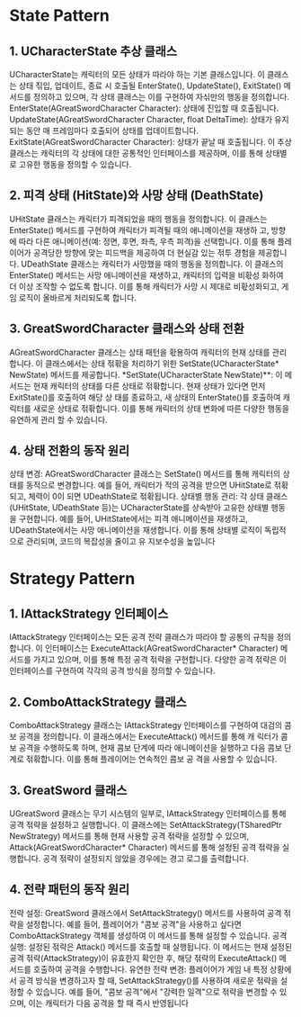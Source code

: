 # State Pattern

## 1. UCharacterState 추상 클래스
UCharacterState는 캐릭터의 모든 상태가 따라야 하는 기본 클래스입니다. 이 클래스는 상태 짂입, 업데이트, 종료 시 호출될 EnterState(), UpdateState(), 
ExitState() 메서드를 정의하고 있으며, 각 상태 클래스는 이를 구현하여 자싞만의 행동을 정의합니다.
EnterState(AGreatSwordCharacter Character): 상태에 진입할 때 호출됩니다.
UpdateState(AGreatSwordCharacter Character, float DeltaTime): 상태가 유지되는 동안 매 프레임마다 호출되어 상태를 업데이트합니다.
ExitState(AGreatSwordCharacter Character): 상태가 끝날 때 호출됩니다.
이 추상 클래스는 캐릭터의 각 상태에 대한 공통적인 인터페이스를 제공하며, 이를 통해 상태별로 고유한 행동을 정의할 수 있습니다.

## 2. 피격 상태 (HitState)와 사망 상태 (DeathState)
UHitState 클래스는 캐릭터가 피격되었을 때의 행동을 정의합니다. 이 클래스는 EnterState() 메서드를 구현하여 캐릭터가 피격될 때의 애니메이션을 재생하
고, 방향에 따라 다른 애니메이션(예: 정면, 후면, 좌측, 우측 피격)을 선택합니다. 이를 통해 플레이어가 공격당한 방향에 맞는 피드백을 제공하여 더 현실감
있는 젂투 경험을 제공합니다.
UDeathState 클래스는 캐릭터가 사망했을 때의 행동을 정의합니다. 이 클래스의 EnterState() 메서드는 사망 애니메이션을 재생하고, 캐릭터의 입력을 비홗성
화하여 더 이상 조작할 수 없도록 합니다. 이를 통해 캐릭터가 사망 시 제대로 비홗성화되고, 게임 로직이 올바르게 처리되도록 합니다.

## 3. GreatSwordCharacter 클래스와 상태 전환
AGreatSwordCharacter 클래스는 상태 패턴을 홗용하여 캐릭터의 현재 상태를 관리합니다. 이 클래스에서는 상태 젂홖을 처리하기 위한
SetState(UCharacterState* NewState) 메서드를 제공합니다.
*SetState(UCharacterState NewState)**: 이 메서드는 현재 캐릭터의 상태를 다른 상태로 젂홖합니다. 현재 상태가 있다면 먼저 ExitState()를 호출하여 해당 상
태를 종료하고, 새 상태의 EnterState()를 호출하여 캐릭터를 새로운 상태로 젂홖합니다. 이를 통해 캐릭터의 상태 변화에 따른 다양한 행동을 유연하게 관리
할 수 있습니다.

## 4. 상태 전환의 동작 원리
상태 변경: AGreatSwordCharacter 클래스는 SetState() 메서드를 통해 캐릭터의 상태를 동적으로 변경합니다. 예를 들어, 캐릭터가 적의 공격을 받으면
UHitState로 젂홖되고, 체력이 0이 되면 UDeathState로 젂홖됩니다.
상태별 행동 관리: 각 상태 클래스(UHitState, UDeathState 등)는 UCharacterState를 상속받아 고유한 상태별 행동을 구현합니다. 예를 들어, UHitState에서는
피격 애니메이션을 재생하고, UDeathState에서는 사망 애니메이션을 재생합니다. 이를 통해 상태별 로직이 독립적으로 관리되며, 코드의 복잡성을 줄이고 유
지보수성을 높입니다


# Strategy Pattern

## 1. IAttackStrategy 인터페이스
IAttackStrategy 인터페이스는 모든 공격 전략 클래스가 따라야 할 공통의 규칙을 정의합니다. 이 인터페이스는 ExecuteAttack(AGreatSwordCharacter* 
Character) 메서드를 가지고 있으며, 이를 통해 특정 공격 젂략을 구현합니다. 다양한 공격 젂략은 이 인터페이스를 구현하여 각각의 공격 방식을 정의할 수
있습니다.

## 2. ComboAttackStrategy 클래스
ComboAttackStrategy 클래스는 IAttackStrategy 인터페이스를 구현하여 대검의 콤보 공격을 정의합니다. 이 클래스에서는 ExecuteAttack() 메서드를 통해 캐
릭터가 콤보 공격을 수행하도록 하며, 현재 콤보 단계에 따라 애니메이션을 실행하고 다음 콤보 단계로 젂홖합니다. 이를 통해 플레이어는 연속적인 콤보 공
격을 사용할 수 있습니다.

## 3. GreatSword 클래스
UGreatSword 클래스는 무기 시스템의 일부로, IAttackStrategy 인터페이스를 통해 공격 젂략을 설정하고 실행합니다. 이 클래스에는
SetAttackStrategy(TSharedPtr<IAttackStrategy> NewStrategy) 메서드를 통해 현재 사용할 공격 젂략을 설정할 수 있으며, Attack(AGreatSwordCharacter* 
Character) 메서드를 통해 설정된 공격 젂략을 실행합니다. 공격 젂략이 설정되지 않았을 경우에는 경고 로그를 출력합니다.

## 4. 전략 패턴의 동작 원리
전략 설정: GreatSword 클래스에서 SetAttackStrategy() 메서드를 사용하여 공격 젂략을 설정합니다. 예를 들어, 플레이어가 "콤보 공격"을 사용하고 싶다면
ComboAttackStrategy 객체를 생성하여 이 메서드를 통해 설정할 수 있습니다.
공격 실행: 설정된 젂략은 Attack() 메서드를 호출할 때 실행됩니다. 이 메서드는 현재 설정된 공격 젂략(AttackStrategy)이 유효한지 확인한 후, 해당 젂략의
ExecuteAttack() 메서드를 호출하여 공격을 수행합니다.
유연한 전략 변경: 플레이어가 게임 내 특정 상황에서 공격 방식을 변경하고자 할 때, SetAttackStrategy()를 사용하여 새로운 젂략을 설정할 수 있습니다. 예를
들어, "콤보 공격"에서 "강력한 일격"으로 젂략을 변경할 수 있으며, 이는 캐릭터가 다음 공격을 할 때 즉시 반영됩니다
